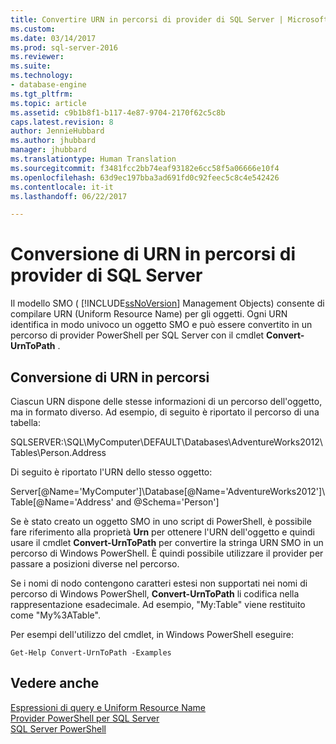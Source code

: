 ```yaml
---
title: Convertire URN in percorsi di provider di SQL Server | Microsoft Docs
ms.custom: 
ms.date: 03/14/2017
ms.prod: sql-server-2016
ms.reviewer: 
ms.suite: 
ms.technology:
- database-engine
ms.tgt_pltfrm: 
ms.topic: article
ms.assetid: c9b1b8f1-b117-4e87-9704-2170f62c5c8b
caps.latest.revision: 8
author: JennieHubbard
ms.author: jhubbard
manager: jhubbard
ms.translationtype: Human Translation
ms.sourcegitcommit: f3481fcc2bb74eaf93182e6cc58f5a06666e10f4
ms.openlocfilehash: 63d9ec197bba3ad691fd0c92feec5c8c4e542426
ms.contentlocale: it-it
ms.lasthandoff: 06/22/2017

---
```

# <a name="convert-urns-to-sql-server-provider-paths"></a>Conversione di URN in percorsi di provider di SQL Server
  Il modello SMO ( [!INCLUDE[ssNoVersion](../../includes/ssnoversion-md.md)] Management Objects) consente di compilare URN (Uniform Resource Name) per gli oggetti. Ogni URN identifica in modo univoco un oggetto SMO e può essere convertito in un percorso di provider PowerShell per SQL Server con il cmdlet **Convert-UrnToPath** .  
  
## <a name="converting-urns-to-paths"></a>Conversione di URN in percorsi  
 Ciascun URN dispone delle stesse informazioni di un percorso dell'oggetto, ma in formato diverso. Ad esempio, di seguito è riportato il percorso di una tabella:  
  
 SQLSERVER:\SQL\MyComputer\DEFAULT\Databases\AdventureWorks2012\Tables\Person.Address  
  
 Di seguito è riportato l'URN dello stesso oggetto:  
  
 Server[@Name='MyComputer']\Database[@Name='AdventureWorks2012']\Table[@Name='Address' and @Schema='Person']  
  
 Se è stato creato un oggetto SMO in uno script di PowerShell, è possibile fare riferimento alla proprietà **Urn** per ottenere l'URN dell'oggetto e quindi usare il cmdlet **Convert-UrnToPath** per convertire la stringa URN SMO in un percorso di Windows PowerShell. È quindi possibile utilizzare il provider per passare a posizioni diverse nel percorso.  
  
 Se i nomi di nodo contengono caratteri estesi non supportati nei nomi di percorso di Windows PowerShell, **Convert-UrnToPath** li codifica nella rappresentazione esadecimale. Ad esempio, "My:Table" viene restituito come "My%3ATable".  
  
 Per esempi dell'utilizzo del cmdlet, in Windows PowerShell eseguire:  
  
```  
Get-Help Convert-UrnToPath -Examples  
```  
  
## <a name="see-also"></a>Vedere anche  
 [Espressioni di query e Uniform Resource Name](../../powershell/query-expressions-and-uniform-resource-names.md)   
 [Provider PowerShell per SQL Server](../../relational-databases/scripting/sql-server-powershell-provider.md)   
 [SQL Server PowerShell](../../relational-databases/scripting/sql-server-powershell.md)  
  
  
